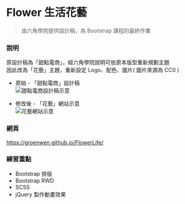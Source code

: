 # Flower 生活花藝
>由六角學院提供設計稿，為 Bootstrap 課程的最終作業  

### 說明  
原設計稿為「甜點電商」，經六角學院說明可依原本版型重新規劃主題  
因此改為「花藝」主題，重新設定 Logo、配色、圖片( 圖片來源為 CC0 )

* 原始 - 「甜點電商」設計稿  
![甜點電商設計稿示意](https://groenwen.github.io/FlowerLife/images/README_image1.png)

* 修改後 - 「花藝」網站示意  
![花藝網站示意](https://groenwen.github.io/FlowerLife/images/README_image2.png)


### 網頁
https://groenwen.github.io/FlowerLife/

### 練習重點
* Bootstrap 排版
* Bootstrap RWD
* SCSS
* jQuery 製作動畫效果
